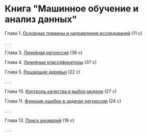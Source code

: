# Книга "Машинное обучение и анализ данных"

Глава 1. [Основные термины и направления исследований](book_011_intro_202309.pdf) (11 c)

. . .

Глава 3. [Линейная регрессия](book_043_linreg_202305.pdf) (36 c)

Глава 4. [Линейные классификаторы](book_023_linclass_202308.pdf) (37 с)

Глава 5. [Решающие деревья](book_044_trees_202305.pdf) (22 с)

. . .

Глава 10. [Контроль качества и выбор модели](book_053_control_202309.pdf) (27 с)

Глава 11. [Функции ошибки в задачах регрессии](book_071_regressionerrors_202306.pdf) (24 с)

. . .

Глава 13. [Поиск аномалий](book_047_anomaly_06.pdf) (19 с)

. . .
